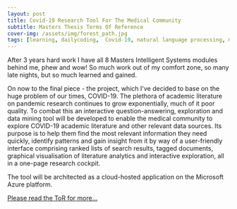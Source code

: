 ```yaml
---
layout: post
title: Covid-19 Research Tool For The Medical Community
subtitle: Masters Thesis Terms Of Reference
cover-img: /assets/img/forest_path.jpg
tags: [learning, dailycoding,  Covid-19, natural language processing, machinelearning, datascience]
---
```

After 3 years hard work I have all 8 Masters Intelligent Systems modules behind me, phew and wow!  So much work out of 
my comfort zone, so many late nights, but so much learned and gained. 

On now to the final piece - the project, which I've decided to base on the huge problem of our times, COVID-19. The 
plethora of academic literature on pandemic research continues to grow exponentially, much of it poor quality. To combat 
this an interactive question-answering, exploration and data mining tool will be developed to enable the medical community 
to explore COVID-19 academic literature and other relevant data sources. Its purpose is to help them find the most relevant 
information they need quickly, identify patterns and gain insight from it by way of a user-friendly interface comprising 
ranked lists of search results, tagged documents, graphical visualisation of literature analytics and interactive 
exploration, all in a one-page research cockpit. 

The tool will be architected as a cloud-hosted application on the Microsoft Azure platform.

[Please read the ToR for more...](https://docs.google.com/viewer?url=https://github.com/corticalstack/corticalstack.github.io/raw/master/docs/project/tor.pdf)
